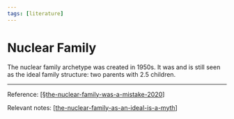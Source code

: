```yaml
---
tags: [literature]
---
```


# Nuclear Family

The nuclear family archetype was created in 1950s. It was and is still seen as the ideal family structure: two parents with 2.5 children.

---
Reference: [[§the-nuclear-family-was-a-mistake-2020]]

Relevant notes: [[the-nuclear-family-as-an-ideal-is-a-myth]]

[//begin]: # "Autogenerated link references for markdown compatibility"
[§the-nuclear-family-was-a-mistake-2020]: §the-nuclear-family-was-a-mistake-2020 "The Nuclear Family Was a Mistake (2020)"
[the-nuclear-family-as-an-ideal-is-a-myth]: the-nuclear-family-as-an-ideal-is-a-myth "The Nuclear Family as an Ideal Is a Myth"
[//end]: # "Autogenerated link references"